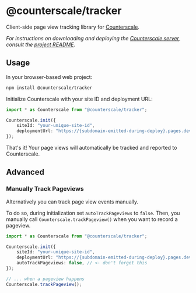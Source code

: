 # @counterscale/tracker

Client-side page view tracking library for [Counterscale](https://counterscale.dev).

_For instructions on downloading and deploying the [Counterscale server](https://github.com/benvinegar/counterscale), consult the [project README](https://github.com/benvinegar/counterscale/blob/master/packages/server/README.md)._

## Usage

In your browser-based web project:

```bash
npm install @counterscale/tracker
```

Initialize Counterscale with your site ID and deployment URL:

```typescript
import * as Counterscale from "@counterscale/tracker";

Counterscale.init({
    siteId: "your-unique-site-id",
    deploymentUrl: "https://{subdomain-emitted-during-deploy}.pages.dev/",
});
```

That's it! Your page views will automatically be tracked and reported to Counterscale.

## Advanced

### Manually Track Pageviews

Alternatively you can track page view events manually.

To do so, during initialization set `autoTrackPageviews` to `false`. Then, you manually call `Counterscale.trackPageview()` when you want to record a pageview.

```typescript
import * as Counterscale from "@counterscale/tracker";

Counterscale.init({
    siteId: "your-unique-site-id",
    deploymentUrl: "https://{subdomain-emitted-during-deploy}.pages.dev/",
    autoTrackPageviews: false, // <- don't forget this
});

// ... when a pageview happens
Counterscale.trackPageview();
```
